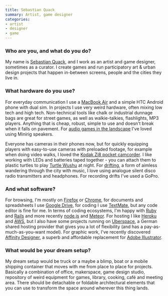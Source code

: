 ```yaml
---
title: Sebastian Quack
summary: Artist, game designer
categories:
- artist
- designer
- game
---
```


### Who are you, and what do you do?

My name is [Sebastian Quack](http://sebastianquack.com/ "Sebastian's website."), and I work as an artist and game designer, sometimes as a curator. I create games and run participatory art & urban design projects that happen in-between screens, people and the cities they live in.

### What hardware do you use?

For everyday communication I use a [MacBook Air][macbook-air] and a simple HTC Android phone with dual sim. In projects I use very weird hardware, often mixing low tech and high tech. Non-technical tools like chalk or industrial dunnage bags are great for street games, as well as walkie-talkies, flashlights, MP3 players. Anything that is cheap, robust, simple to use and doesn't break when it falls on pavement. For [audio games in the landscape](https://medium.com/@phantomsynchron/phantom-synchron-soundtrack-einer-stadt-e6bfc03b5110 "Sebastian's post about acoustic exploration games.") I've loved using Minirig speakers.

Everyone has cameras in their phones now, but for quickly equipping players with easy-to-use cameras with preloaded footage, for example when doing video walks, I loved the [Kodak Zi8 pocket camcorder][zi8]. I like working with LEDs and batteries taped together - you can attach them to plastic turtles to play [Turtle Wushu](https://www.youtube.com/watch?v=rGRyMkejMxE "A YouTube video explaining how to play Turtle Wushu.") at night. For [drifting](http://driftclub.cc/ "A site dedicated to taking group walks through an urban landscape set to music."), a form of aimless wandering through the city with music, I love using analogue silent disco radio transmitters and headphones. For recording drifts I've used a GoPro.

### And what software?

For browsing, I'm mostly on [Firefox][] or [Chrome][], for documents and spreadsheets I use [Google Drive][google-drive], for coding I use [TextMate][], but any code editor is fine for me. In terms of coding ecosystems, I'm happy with [Ruby][] and [Rails][] and more recently [node.js][] and [Meteor][]. For hosting I like [Heroku][] and [AWS][], but I also have some projects running on [Uberspace](https://uberspace.de/ "A web hosting provider."), a German shared hosting provider that gives you a lot of flexibility (and has a pay-as-much-as-you-want model). For graphic work, I've recently discovered [Affinity Designer][affinity-designer], a superb and affordable replacement for [Adobe Illustrator][illustrator]. 

### What would be your dream setup?

My dream setup would be truck or a maybe a blimp, boat or a mobile shipping container that moves with me from place to place for projects. Basically a combination of office, makerspace, game design studio, repository of weird equipment for games, library, cooking, café and meeting area. There should be detachable or foldable architectural elements that you can use to transform the space around wherever this thing lands.

[macbook-air]: https://www.apple.com/macbook-air/ "A very thin laptop."
[zi8]: https://en.wikipedia.org/wiki/Kodak_Zi8 "A video/photo camera."
[affinity-designer]: https://en.wikipedia.org/wiki/Affinity_Designer "A vector graphics editor."
[aws]: https://aws.amazon.com/ "Amazon's web service platforms."
[chrome]: https://www.google.com/intl/en/chrome/browser/ "A WebKit-based browser, where each tab runs in its own thread."
[firefox]: https://www.mozilla.org/en-US/firefox/new/ "A cross-platform open-source web browser."
[google-drive]: https://drive.google.com/ "A cloud storage service."
[heroku]: https://www.heroku.com/ "A service for running and deploying Ruby, Node.js, Clojure, Java, Python, and Scala apps."
[illustrator]: https://www.adobe.com/products/illustrator.html "A vector graphics editor."
[meteor]: https://www.meteor.com/ "A JavaScript framework/platform."
[node.js]: https://nodejs.org/en/ "A Javascript application platform."
[rails]: https://rubyonrails.org/ "A Ruby-based web framework."
[ruby]: https://www.ruby-lang.org/en/ "An interpreted scripting language."
[textmate]: https://macromates.com/ "A text editor for the Mac."
